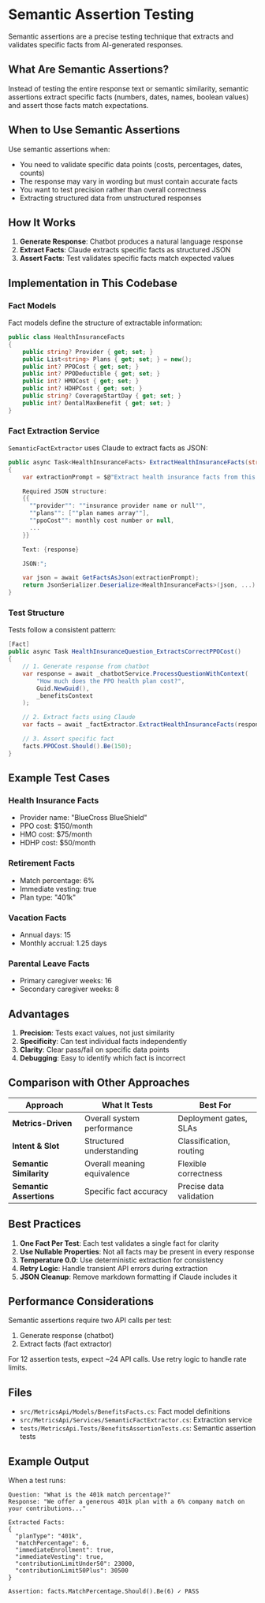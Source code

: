 # Semantic Assertion Testing

Semantic assertions are a precise testing technique that extracts and validates specific facts from AI-generated responses.

## What Are Semantic Assertions?

Instead of testing the entire response text or semantic similarity, semantic assertions extract specific facts (numbers, dates, names, boolean values) and assert those facts match expectations.

## When to Use Semantic Assertions

Use semantic assertions when:
- You need to validate specific data points (costs, percentages, dates, counts)
- The response may vary in wording but must contain accurate facts
- You want to test precision rather than overall correctness
- Extracting structured data from unstructured responses

## How It Works

1. **Generate Response**: Chatbot produces a natural language response
2. **Extract Facts**: Claude extracts specific facts as structured JSON
3. **Assert Facts**: Test validates specific facts match expected values

## Implementation in This Codebase

### Fact Models

Fact models define the structure of extractable information:

```csharp
public class HealthInsuranceFacts
{
    public string? Provider { get; set; }
    public List<string> Plans { get; set; } = new();
    public int? PPOCost { get; set; }
    public int? PPODeductible { get; set; }
    public int? HMOCost { get; set; }
    public int? HDHPCost { get; set; }
    public string? CoverageStartDay { get; set; }
    public int? DentalMaxBenefit { get; set; }
}
```

### Fact Extraction Service

`SemanticFactExtractor` uses Claude to extract facts as JSON:

```csharp
public async Task<HealthInsuranceFacts> ExtractHealthInsuranceFacts(string response)
{
    var extractionPrompt = $@"Extract health insurance facts from this text and return ONLY a JSON object.

    Required JSON structure:
    {{
      ""provider"": ""insurance provider name or null"",
      ""plans"": [""plan names array""],
      ""ppoCost"": monthly cost number or null,
      ...
    }}

    Text: {response}

    JSON:";

    var json = await GetFactsAsJson(extractionPrompt);
    return JsonSerializer.Deserialize<HealthInsuranceFacts>(json, ...) ?? new HealthInsuranceFacts();
}
```

### Test Structure

Tests follow a consistent pattern:

```csharp
[Fact]
public async Task HealthInsuranceQuestion_ExtractsCorrectPPOCost()
{
    // 1. Generate response from chatbot
    var response = await _chatbotService.ProcessQuestionWithContext(
        "How much does the PPO health plan cost?",
        Guid.NewGuid(),
        _benefitsContext
    );

    // 2. Extract facts using Claude
    var facts = await _factExtractor.ExtractHealthInsuranceFacts(response);

    // 3. Assert specific fact
    facts.PPOCost.Should().Be(150);
}
```

## Example Test Cases

### Health Insurance Facts
- Provider name: "BlueCross BlueShield"
- PPO cost: $150/month
- HMO cost: $75/month
- HDHP cost: $50/month

### Retirement Facts
- Match percentage: 6%
- Immediate vesting: true
- Plan type: "401k"

### Vacation Facts
- Annual days: 15
- Monthly accrual: 1.25 days

### Parental Leave Facts
- Primary caregiver weeks: 16
- Secondary caregiver weeks: 8

## Advantages

1. **Precision**: Tests exact values, not just similarity
2. **Specificity**: Can test individual facts independently
3. **Clarity**: Clear pass/fail on specific data points
4. **Debugging**: Easy to identify which fact is incorrect

## Comparison with Other Approaches

| Approach | What It Tests | Best For |
|----------|--------------|----------|
| **Metrics-Driven** | Overall system performance | Deployment gates, SLAs |
| **Intent & Slot** | Structured understanding | Classification, routing |
| **Semantic Similarity** | Overall meaning equivalence | Flexible correctness |
| **Semantic Assertions** | Specific fact accuracy | Precise data validation |

## Best Practices

1. **One Fact Per Test**: Each test validates a single fact for clarity
2. **Use Nullable Properties**: Not all facts may be present in every response
3. **Temperature 0.0**: Use deterministic extraction for consistency
4. **Retry Logic**: Handle transient API errors during extraction
5. **JSON Cleanup**: Remove markdown formatting if Claude includes it

## Performance Considerations

Semantic assertions require two API calls per test:
1. Generate response (chatbot)
2. Extract facts (fact extractor)

For 12 assertion tests, expect ~24 API calls. Use retry logic to handle rate limits.

## Files

- `src/MetricsApi/Models/BenefitsFacts.cs`: Fact model definitions
- `src/MetricsApi/Services/SemanticFactExtractor.cs`: Extraction service
- `tests/MetricsApi.Tests/BenefitsAssertionTests.cs`: Semantic assertion tests

## Example Output

When a test runs:

```
Question: "What is the 401k match percentage?"
Response: "We offer a generous 401k plan with a 6% company match on your contributions..."

Extracted Facts:
{
  "planType": "401k",
  "matchPercentage": 6,
  "immediateEnrollment": true,
  "immediateVesting": true,
  "contributionLimitUnder50": 23000,
  "contributionLimit50Plus": 30500
}

Assertion: facts.MatchPercentage.Should().Be(6) ✓ PASS
```
